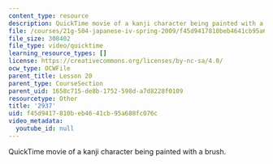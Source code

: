 ```yaml
---
content_type: resource
description: QuickTime movie of a kanji character being painted with a brush.
file: /courses/21g-504-japanese-iv-spring-2009/f45d9417810beb4641cb95a688fc076c_2937.mov
file_size: 308402
file_type: video/quicktime
learning_resource_types: []
license: https://creativecommons.org/licenses/by-nc-sa/4.0/
ocw_type: OCWFile
parent_title: Lesson 20
parent_type: CourseSection
parent_uid: 1658c715-de8b-1752-598d-a7d8228f0109
resourcetype: Other
title: '2937'
uid: f45d9417-810b-eb46-41cb-95a688fc076c
video_metadata:
  youtube_id: null
---
```

QuickTime movie of a kanji character being painted with a brush.